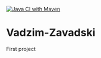 [![Java CI with Maven](https://github.com/Brest-Java-Course-2021-2/Vadzim-Zavadski/actions/workflows/maven.yml/badge.svg?branch=main)](https://github.com/Brest-Java-Course-2021-2/Vadzim-Zavadski/actions/workflows/maven.yml)
# Vadzim-Zavadski
First project
